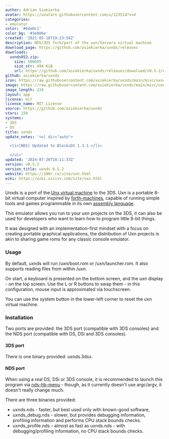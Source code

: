 ```yaml
---
author: Adrian Siekierka
avatar: https://avatars.githubusercontent.com/u/113514?v=4
categories:
- emulator
color: '#6de0c1'
color_bg: '#3e806e'
created: '2021-05-18T19:23:58Z'
description: NDS/3DS fork/port of the uxn/Varvara virtual machine
download_page: https://github.com/asiekierka/uxnds/releases
downloads:
  uxnds052.zip:
    size: 506695
    size_str: 494 KiB
    url: https://github.com/asiekierka/uxnds/releases/download/v0.5.2/uxnds052.zip
github: asiekierka/uxnds
icon: https://raw.githubusercontent.com/asiekierka/uxnds/main/misc/uxn48.png
image: https://raw.githubusercontent.com/asiekierka/uxnds/main/misc/uxn48.png
image_length: 224
layout: app
license: mit
license_name: MIT License
source: https://github.com/asiekierka/uxnds
stars: 150
systems:
- 3DS
- DS
title: uxnds
update_notes: '<ul dir="auto">

  <li>[NDS] Updated to BlocksDS 1.3.1.</li>

  </ul>'
updated: '2024-07-26T18:11:33Z'
version: v0.5.2
version_title: uxnds 0.5.2
website: https://100r.co/site/uxn.html
wiki: https://wiki.xxiivv.com/site/uxn.html
---
```

Unxds is a port of the [Unx virtual machine](https://wiki.xxiivv.com/site/uxn.html) to the 3DS. Uxn is a portable 8-bit virtual computer inspired by [forth-machines](https://en.wikipedia.org/wiki/Forth_(programming_language)), capable of running simple tools and games programmable in its own [assembly language](https://wiki.xxiivv.com/site/uxntal.html).

This emulator allows you run to your uxn projects on the 3DS, it can also be used for developers who want to learn how to program little 8-bit things.

It was designed with an implementation-first mindset with a focus on creating portable graphical applications, the distribution of Uxn projects is akin to sharing game roms for any classic console emulator.

### Usage
By default, uxnds will run /uxn/boot.rom or /uxn/launcher.rom. It also supports reading files from within /uxn.

On start, a keyboard is presented on the bottom screen, and the uxn display - on the top screen. Use the L or R buttons to swap them - in this configuration, mouse input is approximated via touchscreen.

You can use the system button in the lower-left corner to reset the uxn virtual machine.

### Installation
Two ports are provided: the 3DS port (compatible with 3DS consoles) and the NDS port (compatible with DS, DSi and 3DS consoles).

#### 3DS port
There is one binary provided: uxnds.3dsx.

#### NDS port
When using a real DS, DSi or 3DS console, it is recommended to launch this program via [nds-hb-menu](https://github.com/devkitPro/nds-hb-menu) - though, as it currently doesn't use argc/argv, it doesn't really change much.

There are three binaries provided:
- uxnds.nds - faster, but best used only with known-good software,
- uxnds_debug.nds - slower, but provides debugging information, profiling information and performs CPU stack bounds checks.
- uxnds_profile.nds - almost as fast as uxnds.nds - with debugging/profiling information, no CPU stack bounds checks.
